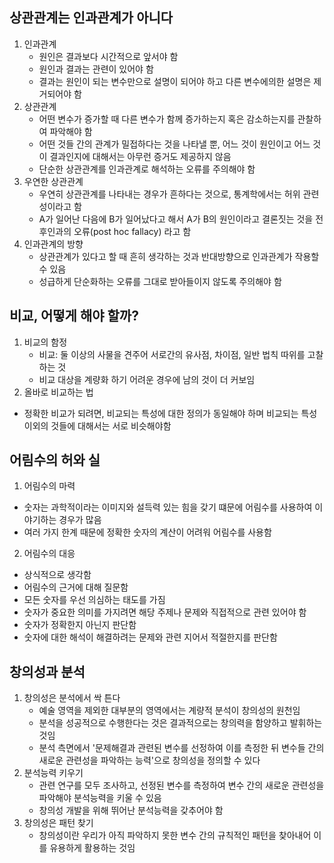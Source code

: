 ## 상관관계는 인과관계가 아니다

1. 인과관계
   - 원인은 결과보다 시간적으로 앞서야 함
   - 원인과 결과는 관련이 있어야 함
   - 결과는 원인이 되는 변수만으로 설명이 되어야 하고 다른 변수에의한 설명은 제거되어야 함
2. 상관관계
   - 어떤 변수가 증가할 때 다른 변수가 함께 증가하는지 혹은 감소하는지를 관찰하여 파악해야 함
   - 어떤 것들 간의 관계가 밀접하다는 것을 나타낼 뿐, 어느 것이 원인이고 어느 것이 결과인지에 대해서는 아무런 증거도 제공하지 않음
   - 단순한 상관관계를 인과관계로 해석하는 오류를 주의해야 함
3. 우연한 상관관계
   - 우연히 상관관계를 나타내는 경우가 흔하다는 것으로, 통계학에서는 허위 관련성이라고 함
   - A가 일어난 다음에 B가 일어났다고 해서 A가 B의 원인이라고 결론짓는 것을 전후인과의 오류(post hoc fallacy) 라고 함
4. 인과관계의 방향
   - 상관관계가 있다고 할 때 흔히 생각하는 것과 반대방향으로 인과관계가 작용할 수 있음
   - 성급하게 단순화하는 오류를 그대로 받아들이지 않도록 주의해야 함

## 비교, 어떻게 해야 할까?

1. 비교의 함정
   - 비교: 둘 이상의 사물을 견주어 서로간의 유사점, 차이점, 일반 법칙 따위를 고찰하는 것
   - 비교 대상을 계량화 하기 어려운 경우에 남의 것이 더 커보임
2.  올바로 비교하는 법
   - 정확한 비교가 되려면, 비교되는 특성에 대한 정의가 동일해야 하며 비교되는 특성 이외의 것들에 대해서는 서로 비슷해야함



## 어림수의 허와 실

1.  어림수의 마력
   - 숫자는 과학적이라는 이미지와 설득력 있는 힘을 갖기 떄문에 어림수를 사용하여 이야기하는 경우가 많음
   - 여러 가지 한계 때문에 정확한 숫자의 계산이 어려워 어림수를 사용함
2.  어림수의 대응
   - 상식적으로 생각함
   - 어림수의 근거에 대해 질문함
   - 모든 숫자를 우선 의심하는 태도를 가짐
   - 숫자가 중요한 의미를 가지려면 해당 주제나 문제와 직접적으로 관련 있어야 함
   - 숫자가 정확한지 아닌지 판단함
   - 숫자에 대한 해석이 해결하려는 문제와 관련 지어서 적절한지를 판단함

## 창의성과 분석

1. 창의성은 분석에서 싹 튼다
   - 예술 영역을 제외한 대부분의 영역에서는 계량적 분석이 창의성의 원천임
   - 분석을 성공적으로 수행한다는 것은 결과적으로는 창의력을 함양하고 발휘하는 것임
   - 분석 측면에서 '문제해결과 관련된 변수를 선정하여 이를 측정한 뒤 변수들 간의 새로운 관련성을 파악하는 능력'으로 창의성을 정의할 수 있다
2. 분석능력 키우기
   - 관련 연구를 모두 조사하고, 선정된 변수를 측정하여 변수 간의 새로운 관련성을 파악해야 분석능력을 키울 수 있음
   - 창의성 개발을 위해 뛰어난 분석능력을 갖추어야 함
3. 창의성은 패턴 찾기
   - 창의성이란 우리가 아직 파악하지 못한 변수 간의 규칙적인 패턴을 찾아내어 이를 유용하게 활용하는 것임

